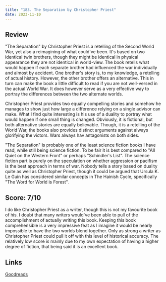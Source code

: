 ```yaml
---
title: "183. The Separation by Christopher Priest"
date: 2023-11-10
---
```

## Review
"The Separation" by Christopher Priest is a retelling of the Second World War, yet also a reimagining of what could've been. It's based on two identical twin brothers, though they might be identical in physical appearance they are not identical in world-view. The book retells what would happen if each separate brother had influenced the war individually and almost by accident. One brother's story is, to my knowledge, a retelling of actual history. However, the other brother offers an alternative. This in turn can make the book a little difficult to read if you are not well-versed in the actual World War. It does however serve as a very effective way to portray the differences between the two alternate worlds.

Christopher Priest provides two equally compelling stories and somehow he manages to show just how large a difference relying on a single advisor can make. What I find quite interesting is his use of a duality to portray what would happen if one small thing is changed. Obviously, it is fictional, but both alternative stories are equally believable. Though, it is a retelling of the World War, the books also provides distinct arguments against always glorifying the victors. Wars always hav antagonists on both sides.

"The Separation" is probably one of the least science fiction books I have read, while still being science fiction. To be fair it is best compared to "All Quiet on the Western Front" or perhaps "Schindler's List". The science fiction part is purely on the speculation on whether aggression or pacifism is the best approach in terms of war. Nobody tells a story based on duality quite as well as Christopher Priest, though it could be argued that Ursula K. Le Guin has considered similar concepts in The Hainish Cycle, specifically "The Word for World is Forest".

## Score: 7/10
I do like Christopher Priest as a writer, though this is not my favourite book of his. I doubt that many writers would've been able to pull of the accomplishment of actually writing this book. Keeping this book comprehensible is a very impressive feat as I imagine it would be nearly impossible to have the two worlds blend together. Only as strong a writer as Christopher Priest could pull it off with this level of historical accuracy. The relatively low score is mainly due to my own expectation of having a higher degree of fiction, that being said it is an excellent book.


## Links
[Goodreads](https://www.goodreads.com/en/book/show/106921)
